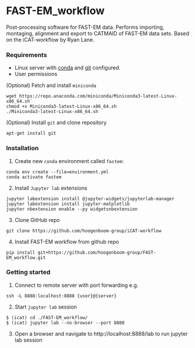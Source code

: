 # FAST-EM_workflow
Post-processing software for FAST-EM data. Performs importing, montaging, alignment and export to CATMAID of FAST-EM data sets. Based on the iCAT-workflow by Ryan Lane.

### Requirements
- Linux server with [conda](https://docs.conda.io/en/latest/miniconda.html#linux-installers) and [git]() configured.
- User permissions

(Optional) Fetch and install `miniconda`
```
wget https://repo.anaconda.com/miniconda/Miniconda3-latest-Linux-x86_64.sh`
chmod +x Miniconda3-latest-Linux-x86_64.sh
./Miniconda3-latest-Linux-x86_64.sh
```

(Optional) Install `git` and clone repository
```
apt-get install git
```

### Installation
1. Create new `conda` environment called `fastem`: 
```
conda env create --file=environment.yml
conda activate fastem
```

2. Install `Jupyter lab` extensions
```
jupyter labextension install @jupyter-widgets/jupyterlab-manager
jupyter labextension install jupyter-matplotlib
jupyter nbextension enable --py widgetsnbextension
```

3. Clone GitHub repo
```
git clone https://github.com/hoogenboom-group/iCAT-workflow
```

4. Install FAST-EM workflow from github repo
```
pip install git+https://github.com/hoogenboom-group/FAST-EM_workflow.git
```

### Getting started

1. Connect to remote server with port forwarding e.g.
```
ssh -L 8888:localhost:8888 {user}@{server}
```

2. Start `jupyter lab` session
```
$ (icat) cd ./FAST-EM_workflow/
$ (icat) jupyter lab --no-browser --port 8888
```

3. Open a browser and navigate to http://localhost:8888/lab to run jupyter lab session

